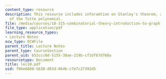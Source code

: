 ```yaml
---
content_type: resource
description: This resourse includes inforamtion on Stanley's theorem, and Two definitions
  of the Tutte polynomial.
file: /media/courses/18-315-combinatorial-theory-introduction-to-graph-theory-extremal-and-enumerative-combinatorics-spring-2005/f06e68885638d63d864bc7e7c27392d5_lec10.pdf
file_type: application/pdf
learning_resource_types:
- Lecture Notes
ocw_type: OCWFile
parent_title: Lecture Notes
parent_type: CourseSection
parent_uid: b52ccc0d-5155-38ae-219b-cf1df67d760a
resourcetype: Document
title: lec10.pdf
uid: f06e6888-5638-d63d-864b-c7e7c27392d5
---
```


